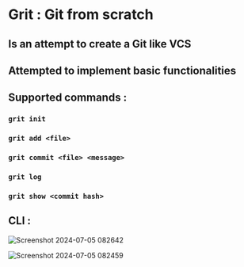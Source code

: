 # Grit : Git from scratch
## Is an attempt to create a Git like VCS
## Attempted to implement basic functionalities

## Supported commands :
###  `grit init`
###  `grit add <file>`
###  `grit commit <file> <message>`
###  `grit log`
###  `grit show <commit hash>`

## CLI :

![Screenshot 2024-07-05 082642](https://github.com/rishabht10/grit/assets/110122658/3a932e98-cdf2-42a1-b54d-7156be783fea)


![Screenshot 2024-07-05 082459](https://github.com/rishabht10/grit/assets/110122658/1d57dd63-dea3-4709-b9cf-60c52d8053c9)
